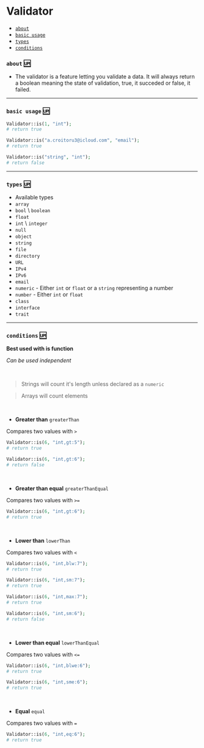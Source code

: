 # Validator

- [`about`](validator.md#about-up)
- [`basic usage`](validator.md#basic-usage-up)
- [`types`](validator.md#types-up)
- [`conditions`](validator.md#conditions-up)

### `about` [:up:](#Validator)

- The validator is a feature letting you validate a data. It will always return a boolean meaning the state of validation, true, it succeded or false, it failed.

---

### `basic usage` [:up:](#Validator)

```php
Validator::is(1, "int");
# return true

Validator::is("a.croitoru3@icloud.com", "email");
# return true

Validator::is("string", "int");
# return false
```

---

### `types` [:up:](#Validator)

- Available types
- `array`
- `bool` \ `boolean`
- `float`
- `int` \ `integer`
- `null`
- `object`
- `string`
- `file`
- `directory`
- `URL`
- `IPv4`
- `IPv6`
- `email`
- `numeric` - Either `int` or `float` or a `string` representing a number
- `number` - Either `int` or `float`
- `class`
- `interface`
- `trait`

---

### `conditions` [:up:](#Validator)

**Best used with is function**

*Can be used independent*

<br/>

> Strings will count it's length unless declared as a `numeric`

> Arrays will count elements

<br/>

- **Greater than**
`greaterThan`

Compares two values with `>`

```php
Validator::is(6, "int,gt:5");
# return true

Validator::is(6, "int,gt:6");
# return false
```

<br/>

- **Greater than equal**
`greaterThanEqual`

Compares two values with `>=`

```php
Validator::is(6, "int,gt:6");
# return true
```

<br/>

- **Lower than**
`lowerThan`

Compares two values with `<`

```php
Validator::is(6, "int,blw:7");
# return true

Validator::is(6, "int,sm:7");
# return true

Validator::is(6, "int,max:7");
# return true

Validator::is(6, "int,sm:6");
# return false
```

<br/>

- **Lower than equal**
`lowerThanEqual`

Compares two values with `<=`

```php
Validator::is(6, "int,blwe:6");
# return true

Validator::is(6, "int,sme:6");
# return true
```

<br/>

- **Equal**
`equal`

Compares two values with `=`

```php
Validator::is(6, "int,eq:6");
# return true
```
